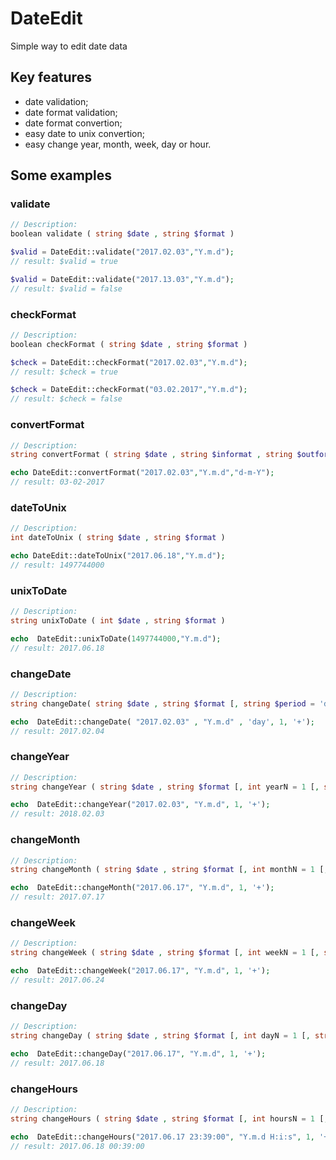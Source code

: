 # DateEdit
Simple way to edit date data

## Key features
<ul>
<li>date validation;</li>
<li>date format validation;</li>
<li>date format convertion;</li>
<li>easy date to unix convertion;</li>
<li>easy change year, month, week, day or hour.</li>
</ul>

## Some examples
### validate
```php
// Description:
boolean validate ( string $date , string $format )

$valid = DateEdit::validate("2017.02.03","Y.m.d");
// result: $valid = true

$valid = DateEdit::validate("2017.13.03","Y.m.d");
// result: $valid = false
```
### checkFormat
```php
// Description:
boolean checkFormat ( string $date , string $format )

$check = DateEdit::checkFormat("2017.02.03","Y.m.d");
// result: $check = true

$check = DateEdit::checkFormat("03.02.2017","Y.m.d");
// result: $check = false
```
### convertFormat
```php
// Description:
string convertFormat ( string $date , string $informat , string $outformat )

echo DateEdit::convertFormat("2017.02.03","Y.m.d","d-m-Y");
// result: 03-02-2017
```
### dateToUnix
```php
// Description:
int dateToUnix ( string $date , string $format )

echo DateEdit::dateToUnix("2017.06.18","Y.m.d");
// result: 1497744000
```
### unixToDate
```php
// Description:
string unixToDate ( int $date , string $format )

echo  DateEdit::unixToDate(1497744000,"Y.m.d");
// result: 2017.06.18
```
### changeDate
```php
// Description:
string changeDate( string $date , string $format [, string $period = 'day' [, int $NUM = 1 [, string $direction = '+' ]]] )

echo  DateEdit::changeDate( "2017.02.03" , "Y.m.d" , 'day', 1, '+');
// result: 2017.02.04
```
### changeYear
```php
// Description:
string changeYear ( string $date , string $format [, int yearN = 1 [, string direction = '+' ]] )

echo  DateEdit::changeYear("2017.02.03", "Y.m.d", 1, '+');
// result: 2018.02.03
```
### changeMonth
```php
// Description:
string changeMonth ( string $date , string $format [, int monthN = 1 [, string direction = '+' ]] )

echo  DateEdit::changeMonth("2017.06.17", "Y.m.d", 1, '+');
// result: 2017.07.17
```
### changeWeek
```php
// Description:
string changeWeek ( string $date , string $format [, int weekN = 1 [, string direction = '+' ]] )

echo  DateEdit::changeWeek("2017.06.17", "Y.m.d", 1, '+');
// result: 2017.06.24
```
### changeDay
```php
// Description:
string changeDay ( string $date , string $format [, int dayN = 1 [, string direction = '+' ]] )

echo  DateEdit::changeDay("2017.06.17", "Y.m.d", 1, '+');
// result: 2017.06.18
```
### changeHours
```php
// Description:
string changeHours ( string $date , string $format [, int hoursN = 1 [, string direction = '+' ]] )

echo  DateEdit::changeHours("2017.06.17 23:39:00", "Y.m.d H:i:s", 1, '+');
// result: 2017.06.18 00:39:00
```
